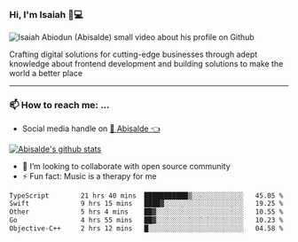 ### Hi, I'm Isaiah 🌻💻

<img src="https://res.cloudinary.com/abisalde/image/upload/c_scale,h_311,w_816/v1616039512/Abisalde_github.gif" alt="Isaiah Abiodun (Abisalde) small video about his profile on Github">

Crafting digital solutions for cutting-edge businesses through adept knowledge about frontend development and building solutions to make the world a better place
<hr>

### 📫 How to reach me: ...
- Social media handle on <a href="https://twitter.com/abisalde">🔔  Abisalde   👈</a>


[![Abisalde's github stats](https://github-readme-stats.vercel.app/api?username=abisalde)](https://github.com/abisalde/github-readme-stats)

- 👯 I’m looking to collaborate with open source community
- ⚡ Fun fact: Music is a therapy for me


<!--
**abisalde/Abisalde** is a ✨ _special_ ✨ repository because its `README.md` (this file) appears on your GitHub profile.

Here are some ideas to get you started:


- 👯 I’m looking to collaborate with open source community
- 🤔 I’m looking for help with ...
- 💬 Ask me about ...
- 📫 How to reach me: ...
- 😄 Pronouns: ...
- ⚡ Fun fact: ...
-->

<!--START_SECTION:waka-->

```txt
TypeScript        21 hrs 40 mins  ███████████▒░░░░░░░░░░░░░   45.05 %
Swift             9 hrs 15 mins   ████▓░░░░░░░░░░░░░░░░░░░░   19.25 %
Other             5 hrs 4 mins    ██▓░░░░░░░░░░░░░░░░░░░░░░   10.55 %
Go                4 hrs 55 mins   ██▓░░░░░░░░░░░░░░░░░░░░░░   10.23 %
Objective-C++     2 hrs 12 mins   █░░░░░░░░░░░░░░░░░░░░░░░░   04.58 %
```

<!--END_SECTION:waka-->

